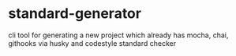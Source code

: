 # standard-generator
cli tool for generating a new project which already has mocha, chai, githooks via husky and codestyle standard checker
